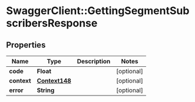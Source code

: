 # SwaggerClient::GettingSegmentSubscribersResponse

## Properties
Name | Type | Description | Notes
------------ | ------------- | ------------- | -------------
**code** | **Float** |  | [optional] 
**context** | [**Context148**](Context148.md) |  | [optional] 
**error** | **String** |  | [optional] 


